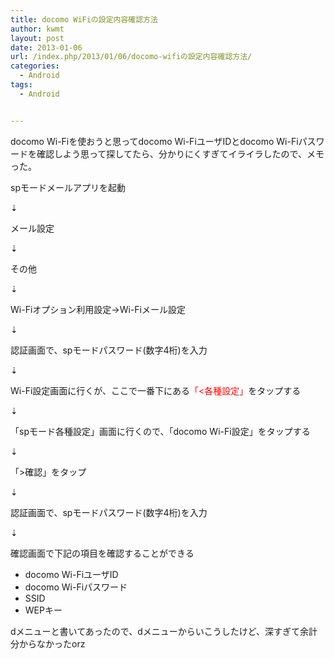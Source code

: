 ```yaml
---
title: docomo WiFiの設定内容確認方法
author: kwmt
layout: post
date: 2013-01-06
url: /index.php/2013/01/06/docomo-wifiの設定内容確認方法/
categories:
  - Android
tags:
  - Android


---
```

docomo Wi-Fiを使おうと思ってdocomo Wi-FiユーザIDとdocomo Wi-Fiパスワードを確認しよう思って探してたら、分かりにくすぎてイライラしたので、メモった。 

spモードメールアプリを起動
  
⇣
  
メール設定
  
⇣
  
その他
  
⇣
  
Wi-Fiオプション利用設定→Wi-Fiメール設定
  
⇣
  
認証画面で、spモードパスワード(数字4桁)を入力
  
⇣
  
Wi-Fi設定画面に行くが、ここで一番下にある<span style="color:#FF0000;">「<各種設定」</span>をタップする
  
⇣
  
「spモード各種設定」画面に行くので、「docomo Wi-Fi設定」をタップする
  
⇣
  
「>確認」をタップ
  
⇣
  
認証画面で、spモードパスワード(数字4桁)を入力
  
⇣
  
確認画面で下記の項目を確認することができる 

  * docomo Wi-FiユーザID
  * docomo Wi-Fiパスワード
  * SSID
  * WEPキー

dメニューと書いてあったので、dメニューからいこうしたけど、深すぎて余計分からなかったorz